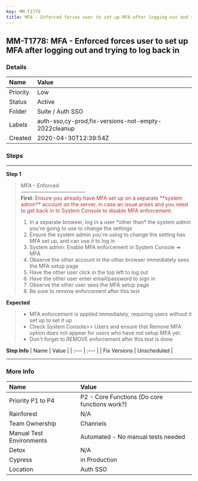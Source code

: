 ```yaml
---
key: MM-T1778
title: MFA - Enforced forces user to set up MFA after logging out and trying to log back in
---
```


## MM-T1778: MFA - Enforced forces user to set up MFA after logging out and trying to log back in

### Details

| Name     | Value                                               |
| :------- | :-------------------------------------------------- |
| Priority | Low                                                 |
| Status   | Active                                              |
| Folder   | Suite / Auth SSO                                    |
| Labels   | auth-sso,cy-prod,fix-versions-not-empty-2022cleanup |
| Created  | 2020-04-30T12:39:54Z                                |

### Steps

<hr/>

**Step 1**

> <article>MFA - Enforced<br>–––––––––––––––––––––––––<br><strong>First</strong>: <span style="color: rgb(184, 49, 47);">Ensure you already have MFA set up on a separate **system admin** account on the server, in case an issue arises and you need to get back in to System Console to disable MFA enforcement.</span><ol><li>In a separate browser, log in a user *other than* the system admin you're going to use to change the settings</li><li>Ensure the system admin you're using to change the setting has MFA set up, and can use it to log in</li><li>System admin: Enable MFA enforcement in System Console ➜ MFA</li><li>Observe the other account in the other browser immediately sees the MFA setup page</li><li>Have the other user click in the top left to log out</li><li>Have the other user enter email/password to sign in</li><li>Observe the other user sees the MFA setup page</li><li>Be sure to remove enforcement after this test</li></ol></article>

**Expected**

> <article><ul><li>MFA enforcement is applied immediately, requiring users without it set up to set it up</li><li>Check System Console&gt;&gt; Users and ensure that Remove MFA option does not appear for users who have not setup MFA yet.</li><li>Don't forget to REMOVE enforcement after this test is done</li></ul></article>

**Step Info**
| Name | Value |
| :--- | :--- |
| Fix Versions | Unscheduled |

<hr/>

### More Info

| Name                     | Value                                         |
| :----------------------- | :-------------------------------------------- |
| Priority P1 to P4        | P2 - Core Functions (Do core functions work?) |
| Rainforest               | N/A                                           |
| Team Ownership           | Channels                                      |
| Manual Test Environments | Automated - No manual tests needed            |
| Detox                    | N/A                                           |
| Cypress                  | in Production                                 |
| Location                 | Auth SSO                                      |
